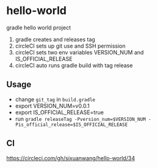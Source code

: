 # hello-world
gradle hello world project

1. gradle creates and releases tag
2. circleCI sets up git use and SSH permission
3. circleCI sets two env variables VERSION_NUM and IS_OFFICIAL_RELEASE
4. circleCI auto runs gradle build with tag release

## Usage
- change `git_tag` in `build.gradle`
- export VERSION_NUM=v0.0.1
- export IS_OFFICIAL_RELEASE=true
- run `gradle releaseTag -Pversion_num=$VERSION_NUM -Pis_official_release=$IS_OFFICIAL_RELEASE`

## CI
https://circleci.com/gh/sixuanwang/hello-world/34
